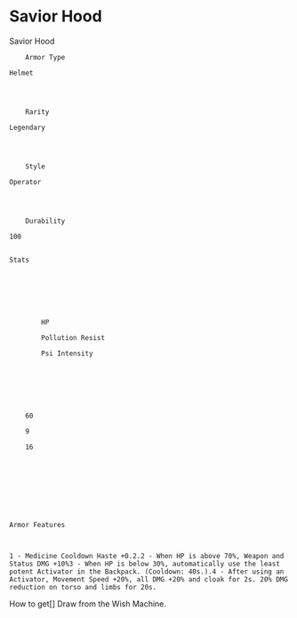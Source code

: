 # Savior Hood

Savior Hood


	
		
		
	
	



	
		Armor Type
	
	Helmet



	
		Rarity
	
	Legendary



	
		Style
	
	Operator



	
		Durability
	
	100


	Stats

	
	
	
	
		
		
			HP
		
			Pollution Resist
		
			Psi Intensity
		
		
	
	
	
	
	
		60
	
		9
	
		16
	
	
	






	Armor Features


	
	1 - Medicine Cooldown Haste +0.2.2 - When HP is above 70%, Weapon and Status DMG +10%3 - When HP is below 30%, automatically use the least potent Activator in the Backpack. (Cooldown: 40s.).4 - After using an Activator, Movement Speed +20%, all DMG +20% and cloak for 2s. 20% DMG reduction on torso and limbs for 20s.







How to get[]
Draw from the Wish Machine.
